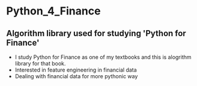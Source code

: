 # Python_4_Finance
## Algorithm library used for studying 'Python for Finance'
- I study Python for Finance as one of my textbooks and this is alogrithm library for that book.
- Interested in feature engineering in financial data
- Dealing with financial data for more pythonic way
